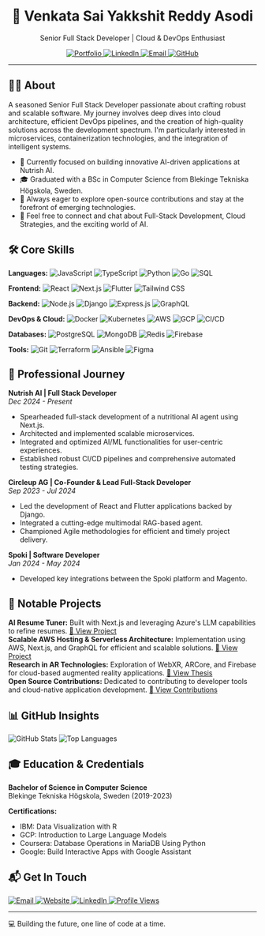 <div align="center">

  <h1>👋 Venkata Sai Yakkshit Reddy Asodi</h1>
  <p>Senior Full Stack Developer | Cloud & DevOps Enthusiast</p>

  <a href="https://www.yakkshit.com" target="_blank">
    <img src="https://img.shields.io/badge/Portfolio-yakkshit.com-0366d6?style=flat-square&logo=chrome&logoColor=white" alt="Portfolio" />
  </a>
  <a href="https://linkedin.com/in/yakkshit" target="_blank">
    <img src="https://img.shields.io/badge/LinkedIn-yakkshit-0077B5?style=flat-square&logo=linkedin&logoColor=white" alt="LinkedIn" />
  </a>
  <a href="mailto:general@yakkshit.com">
    <img src="https://img.shields.io/badge/Email-contact@yakkshit.com-D14836?style=flat-square&logo=gmail&logoColor=white" alt="Email" />
  </a>
  <a href="https://github.com/yakkshit" target="_blank">
    <img src="https://img.shields.io/badge/GitHub-yakkshit-181717?style=flat-square&logo=github&logoColor=white" alt="GitHub" />
  </a>

  <br/>
</div>

---

## 👨‍💻 About

A seasoned Senior Full Stack Developer passionate about crafting robust and scalable software. My journey involves deep dives into cloud architecture, efficient DevOps pipelines, and the creation of high-quality solutions across the development spectrum. I'm particularly interested in microservices, containerization technologies, and the integration of intelligent systems.

- 🔭 Currently focused on building innovative AI-driven applications at Nutrish AI.
- 🎓 Graduated with a BSc in Computer Science from Blekinge Tekniska Högskola, Sweden.
- 🌱 Always eager to explore open-source contributions and stay at the forefront of emerging technologies.
- 💬 Feel free to connect and chat about Full-Stack Development, Cloud Strategies, and the exciting world of AI.

## 🛠️ Core Skills

**Languages:**
![JavaScript](https://img.shields.io/badge/JavaScript-F7DF1E?style=for-the-badge&logo=javascript&logoColor=black)
![TypeScript](https://img.shields.io/badge/TypeScript-007ACC?style=for-the-badge&logo=typescript&logoColor=white)
![Python](https://img.shields.io/badge/Python-3776AB?style=for-the-badge&logo=python&logoColor=white)
![Go](https://img.shields.io/badge/Go-00ADD8?style=for-the-badge&logo=go&logoColor=white)
![SQL](https://img.shields.io/badge/SQL-4479A1?style=for-the-badge&logo=postgresql&logoColor=white)

**Frontend:**
![React](https://img.shields.io/badge/React-20232A?style=for-the-badge&logo=react&logoColor=61DAFB)
![Next.js](https://img.shields.io/badge/Next.js-000000?style=for-the-badge&logo=next.js&logoColor=white)
![Flutter](https://img.shields.io/badge/Flutter-02569B?style=for-the-badge&logo=flutter&logoColor=white)
![Tailwind CSS](https://img.shields.io/badge/Tailwind_CSS-38B2AC?style=for-the-badge&logo=tailwind-css&logoColor=white)

**Backend:**
![Node.js](https://img.shields.io/badge/Node.js-339933?style=for-the-badge&logo=nodedotjs&logoColor=white)
![Django](https://img.shields.io/badge/Django-092E20?style=for-the-badge&logo=django&logoColor=white)
![Express.js](https://img.shields.io/badge/Express.js-000000?style=for-the-badge&logo=express&logoColor=white)
![GraphQL](https://img.shields.io/badge/GraphQL-E10098?style=for-the-badge&logo=graphql&logoColor=white)

**DevOps & Cloud:**
![Docker](https://img.shields.io/badge/Docker-2496ED?style=for-the-badge&logo=docker&logoColor=white)
![Kubernetes](https://img.shields.io/badge/Kubernetes-326CE5?style=for-the-badge&logo=kubernetes&logoColor=white)
![AWS](https://img.shields.io/badge/Amazon_AWS-232F3E?style=for-the-badge&logo=amazon-aws&logoColor=white)
![GCP](https://img.shields.io/badge/Google_Cloud-4285F4?style=for-the-badge&logo=google-cloud&logoColor=white)
![CI/CD](https://img.shields.io/badge/CI/CD-007ACC?style=for-the-badge&logo=github-actions&logoColor=white)

**Databases:**
![PostgreSQL](https://img.shields.io/badge/PostgreSQL-316192?style=for-the-badge&logo=postgresql&logoColor=white)
![MongoDB](https://img.shields.io/badge/MongoDB-4EA94B?style=for-the-badge&logo=mongodb&logoColor=white)
![Redis](https://img.shields.io/badge/Redis-DC382D?style=for-the-badge&logo=redis&logoColor=white)
![Firebase](https://img.shields.io/badge/Firebase-FFCA28?style=for-the-badge&logo=firebase&logoColor=black)

**Tools:**
![Git](https://img.shields.io/badge/Git-F05032?style=for-the-badge&logo=git&logoColor=white)
![Terraform](https://img.shields.io/badge/Terraform-7B42BC?style=for-the-badge&logo=terraform&logoColor=white)
![Ansible](https://img.shields.io/badge/Ansible-EE0000?style=for-the-badge&logo=ansible&logoColor=white)
![Figma](https://img.shields.io/badge/Figma-F24E1E?style=for-the-badge&logo=figma&logoColor=white)

## 💼 Professional Journey

**Nutrish AI | Full Stack Developer**
<br/>
*Dec 2024 - Present*
- Spearheaded full-stack development of a nutritional AI agent using Next.js.
- Architected and implemented scalable microservices.
- Integrated and optimized AI/ML functionalities for user-centric experiences.
- Established robust CI/CD pipelines and comprehensive automated testing strategies.

**Circleup AG | Co-Founder & Lead Full-Stack Developer**
<br/>
*Sep 2023 - Jul 2024*
- Led the development of React and Flutter applications backed by Django.
- Integrated a cutting-edge multimodal RAG-based agent.
- Championed Agile methodologies for efficient and timely project delivery.

**Spoki | Software Developer**
<br/>
*Jan 2024 - May 2024*
- Developed key integrations between the Spoki platform and Magento.

## 🚀 Notable Projects

**AI Resume Tuner:** Built with Next.js and leveraging Azure's LLM capabilities to refine resumes. [🔗 View Project](https://cv.yakkshit.com)
<br/>
**Scalable AWS Hosting & Serverless Architecture:** Implementation using AWS, Next.js, and GraphQL for efficient and scalable solutions. [🔗 View Project](https://yakkshit.com)
<br/>
**Research in AR Technologies:** Exploration of WebXR, ARCore, and Firebase for cloud-based augmented reality applications. [🔗 View Thesis](https://thesis.yakkshit.com)
<br/>
**Open Source Contributions:** Dedicated to contributing to developer tools and cloud-native application development. [🔗 View Contributions](https://github.com/yakkshit)

## 📊 GitHub Insights

<div align="left">
  <img src="https://github-readme-stats.vercel.app/api?username=yakkshit&show_icons=true&theme=dark&hide_border=true&count_private=true&hide=contribs" alt="GitHub Stats" />
  <img src="https://github-readme-stats.vercel.app/api/top-langs/?username=yakkshit&layout=compact&theme=dark&hide_border=true&langs_count=6" alt="Top Languages" />
</div>

## 🎓 Education & Credentials

**Bachelor of Science in Computer Science**
<br/>
Blekinge Tekniska Högskola, Sweden (2019-2023)

**Certifications:**
- IBM: Data Visualization with R
- GCP: Introduction to Large Language Models
- Coursera: Database Operations in MariaDB Using Python
- Google: Build Interactive Apps with Google Assistant

## 📬 Get In Touch

<div align="left">
  <a href="mailto:contact@yakkshit.com">
    <img src="https://img.shields.io/badge/Email-contact@yakkshit.com-D14836?style=for-the-badge&logo=gmail&logoColor=white" alt="Email" />
  </a>
  <a href="https://www.yakkshit.com" target="_blank">
    <img src="https://img.shields.io/badge/Website-yakkshit.com-0366d6?style=for-the-badge&logo=chrome&logoColor=white" alt="Website" />
  </a>
  <a href="https://linkedin.com/in/yakkshit" target="_blank">
    <img src="https://img.shields.io/badge/LinkedIn-yakkshit-0077B5?style=for-the-badge&logo=linkedin&logoColor=white" alt="LinkedIn" />
  </a>
  <a href="https://linkedin.com/in/yakkshit" target="_blank">
      <img src="https://komarev.com/ghpvc/?username=yakkshit&style=flat-square&color=blue" alt="Profile Views" />
  </a>
</div>

---

<div align="left">
  <p>💻 Building the future, one line of code at a time.</p>
</div>
